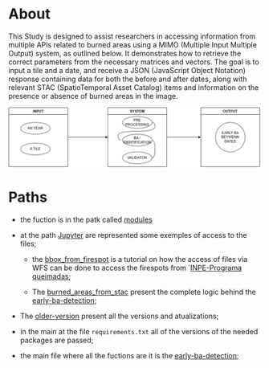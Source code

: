# About 

This Study is designed to assist researchers in accessing information from multiple APIs related to burned areas using a MIMO (Multiple Input Multiple Output) system, as outlined below. It demonstrates how to retrieve the correct parameters from the necessary matrices and vectors. The goal is to input a tile and a date, and receive a JSON (JavaScript Object Notation) response containing data for both the before and after dates, along with relevant STAC (SpatioTemporal Asset Catalog) items and information on the presence or absence of burned areas in the image.

![alt text](image.png)

# Paths
- the fuction is in the patk called [modules](module) 
- at the path [Jupyter](jupyter) are represented some exemples of access to the files;

    -  the [bbox_from_firespot](jupyter/bbox_from_firespot.ipynb) is a tutorial on how the access of files via WFS can be done to access the firespots from `[INPE-Programa queimadas](https://terrabrasilis.dpi.inpe.br/queimadas/portal/);

    - The [burned_areas_from_stac](jupyter/burned_areas_from_stac.ipynb) present the complete logic behind the [early-ba-detection](module/early-ba-detection.py);

- The [older-version](older-versions) present all the versions and atualizations;

-  in the main at the file `requirements.txt` all of the versions of the needed packages are passed;

- the main file where all the fuctions are it is the [early-ba-detection](module/early-ba-detection.py);